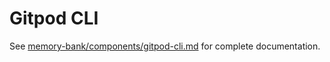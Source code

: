 # Gitpod CLI

See [memory-bank/components/gitpod-cli.md](../../memory-bank/components/gitpod-cli.md) for complete documentation.
